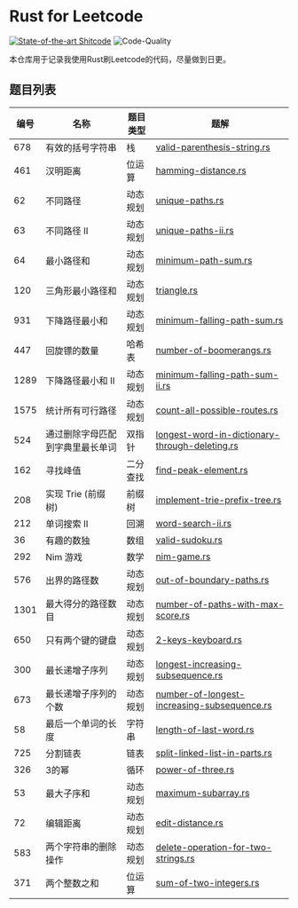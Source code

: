 # Rust for Leetcode

[![State-of-the-art Shitcode](https://img.shields.io/static/v1?label=State-of-the-art&message=Shitcode&color=7B5804)](https://github.com/trekhleb/state-of-the-art-shitcode) ![Code-Quality](https://img.shields.io/badge/Code%20Quality-D-red)

本仓库用于记录我使用Rust刷Leetcode的代码，尽量做到日更。

## 题目列表

| 编号 | 名称                             | 题目类型 | 题解                                                         |
| ---- | -------------------------------- | -------- | ------------------------------------------------------------ |
| 678  | 有效的括号字符串                 | 栈       | [valid-parenthesis-string.rs](/solutions/valid-parenthesis-string.rs) |
| 461  | 汉明距离                         | 位运算   | [hamming-distance.rs](/solutions/hamming-distance.rs)        |
| 62   | 不同路径                         | 动态规划 | [unique-paths.rs](/solutions/unique-paths.rs)                |
| 63   | 不同路径 II                      | 动态规划 | [unique-paths-ii.rs](/solutions/unique-paths-ii.rs)          |
| 64   | 最小路径和                       | 动态规划 | [minimum-path-sum.rs](/solutions/minimum-path-sum.rs)        |
| 120  | 三角形最小路径和                 | 动态规划 | [triangle.rs](/solutions/triangle.rs)                        |
| 931  | 下降路径最小和                   | 动态规划 | [minimum-falling-path-sum.rs](/solutions/minimum-falling-path-sum.rs) |
| 447  | 回旋镖的数量                     | 哈希表   | [number-of-boomerangs.rs](/solutions/number-of-boomerangs.rs) |
| 1289 | 下降路径最小和  II               | 动态规划 | [minimum-falling-path-sum-ii.rs](/solutions/minimum-falling-path-sum-ii.rs) |
| 1575 | 统计所有可行路径                 | 动态规划 | [count-all-possible-routes.rs](/solutions/count-all-possible-routes.rs) |
| 524  | 通过删除字母匹配到字典里最长单词 | 双指针   | [longest-word-in-dictionary-through-deleting.rs](/solutions/longest-word-in-dictionary-through-deleting.rs) |
| 162  | 寻找峰值                         | 二分查找 | [find-peak-element.rs](/solutions/find-peak-element.rs)      |
| 208  | 实现 Trie (前缀树)               | 前缀树   | [implement-trie-prefix-tree.rs](/solutions/implement-trie-prefix-tree.rs) |
| 212  | 单词搜索 II                      | 回溯     | [word-search-ii.rs](/solutions/word-search-ii.rs)            |
| 36   | 有趣的数独                       | 数组     | [valid-sudoku.rs](/solutions/valid-sudoku.rs)                |
| 292  | Nim 游戏                         | 数学     | [nim-game.rs](/solutions/nim-game.rs)                        |
| 576  | 出界的路径数                     | 动态规划 | [out-of-boundary-paths.rs](/solutions/out-of-boundary-paths.rs) |
| 1301 | 最大得分的路径数目               | 动态规划 | [number-of-paths-with-max-score.rs](/solutions/number-of-paths-with-max-score.rs) |
| 650  | 只有两个键的键盘                 | 动态规划 | [2-keys-keyboard.rs](/solutions/2-keys-keyboard.rs)          |
| 300  | 最长递增子序列                   | 动态规划 | [longest-increasing-subsequence.rs](/solutions/longest-increasing-subsequence.rs) |
| 673  | 最长递增子序列的个数             | 动态规划 | [number-of-longest-increasing-subsequence.rs](/solutions/number-of-longest-increasing-subsequence.rs) |
| 58   | 最后一个单词的长度               | 字符串   | [length-of-last-word.rs](/solutions/length-of-last-word.rs)  |
| 725  | 分割链表                         | 链表     | [split-linked-list-in-parts.rs](/solutions/split-linked-list-in-parts.rs) |
| 326  | 3的幂                            | 循环     | [power-of-three.rs](/solutions/power-of-three.rs)            |
| 53   | 最大子序和                       | 动态规划 | [maximum-subarray.rs](/solutions/maximum-subarray.rs)        |
| 72   | 编辑距离                         | 动态规划 | [edit-distance.rs](/solutions/edit-distance.rs)              |
| 583  | 两个字符串的删除操作             | 动态规划 | [delete-operation-for-two-strings.rs](/solutions/delete-operation-for-two-strings.rs) |
| 371  | 两个整数之和                     | 位运算   | [sum-of-two-integers.rs](/solutions/sum-of-two-integers.rs)  |

